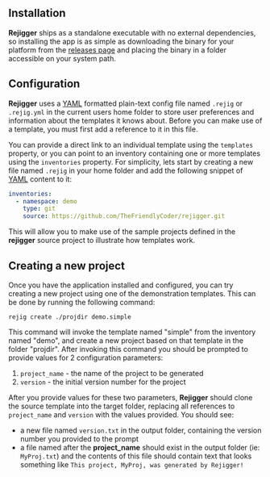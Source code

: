 ## Installation

**Rejigger** ships as a standalone executable with no external dependencies, so installing the app is as simple as downloading the binary for your platform from the [releases page](https://github.com/TheFriendlyCoder/rejigger/releases) and placing the binary in a folder accessible on your system path.

## Configuration
**Rejigger** uses a [YAML](https://yaml.org) formatted plain-text config file named `.rejig` or `.rejig.yml` in the current users home folder to store user preferences and information about the templates it knows about. Before you can make use of a template, you must first add a reference to it in this file.

You can provide a direct link to an individual template using the `templates` property, or you can point to an inventory containing one or more templates using the `inventories` property. For simplicity, lets start by creating a new file named `.rejig` in your home folder and add the following snippet of [YAML](https://yaml.org) content to it:

```yaml
inventories:
  - namespace: demo
    type: git
    source: https://github.com/TheFriendlyCoder/rejigger.git
```

This will allow you to make use of the sample projects defined in the **rejigger** source project to illustrate how templates work.

## Creating a new project
Once you have the application installed and configured, you can try creating a new project using one of the demonstration templates. This can be done by running the following command:

```
rejig create ./projdir demo.simple 
```

This command will invoke the template named "simple" from the inventory named "demo", and create a new project based on that template in the folder "projdir". After invoking this command you should be prompted to provide values for 2 configuration parameters:

1. `project_name` - the name of the project to be generated
2. `version` - the initial version number for the project

After you provide values for these two parameters, **Rejigger** should clone the source template into the target folder, replacing all references to `project_name` and `version` with the values provided. You should see:

* a new file named `version.txt` in the output folder, containing the version number you provided to the prompt
* a file named after the **project_name** should exist in the output folder (ie: `MyProj.txt`) and the contents of this file should contain text that looks something like `This project, MyProj, was generated by Rejigger!`